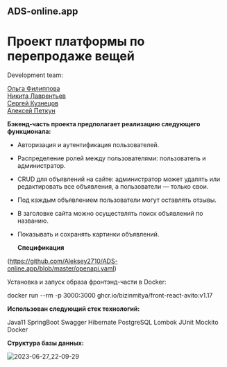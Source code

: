 ## ADS-online.app ##
# Проект платформы по перепродаже вещей #

Development team:

[Ольга Филиппова](https://github.com/AgentOlga "AgentOlga")\
[Никита Лаврентьев](https://github.com/NikitaLavrentiev "NikitaLavrentiev")\
[Сергей Кузнецов](https://github.com/SerNike "SerNike")\
[Алексей Петкун](https://github.com/Aleksey2710 "Aleksey2710")

**Бэкенд-часть проекта предполагает реализацию следующего функционала:**

- Авторизация и аутентификация пользователей.
- Распределение ролей между пользователями: пользователь и администратор.
- CRUD для объявлений на сайте: администратор может удалять или редактировать все объявления, а пользователи — только свои.
- Под каждым объявлением пользователи могут оставлять отзывы.
- В заголовке сайта можно осуществлять поиск объявлений по названию.
- Показывать и сохранять картинки объявлений.
  

  **Спецификация**
  
(https://github.com/Aleksey2710/ADS-online.app/blob/master/openapi.yaml)

Установка и запуск образа фронтэнд-части в Docker:

docker run --rm -p 3000:3000 ghcr.io/bizinmitya/front-react-avito:v1.17


  **Использован следующий стек технологий:**
  
Java11
SpringBoot
Swagger
Hibernate
PostgreSQL
Lombok
JUnit 
Mockito
Docker


  **Структура базы данных:**
  
![2023-06-27_22-09-29](https://github.com/Aleksey2710/ADS-online.app/assets/119398637/83d41ed9-010f-4f21-99e6-75598227df21)
